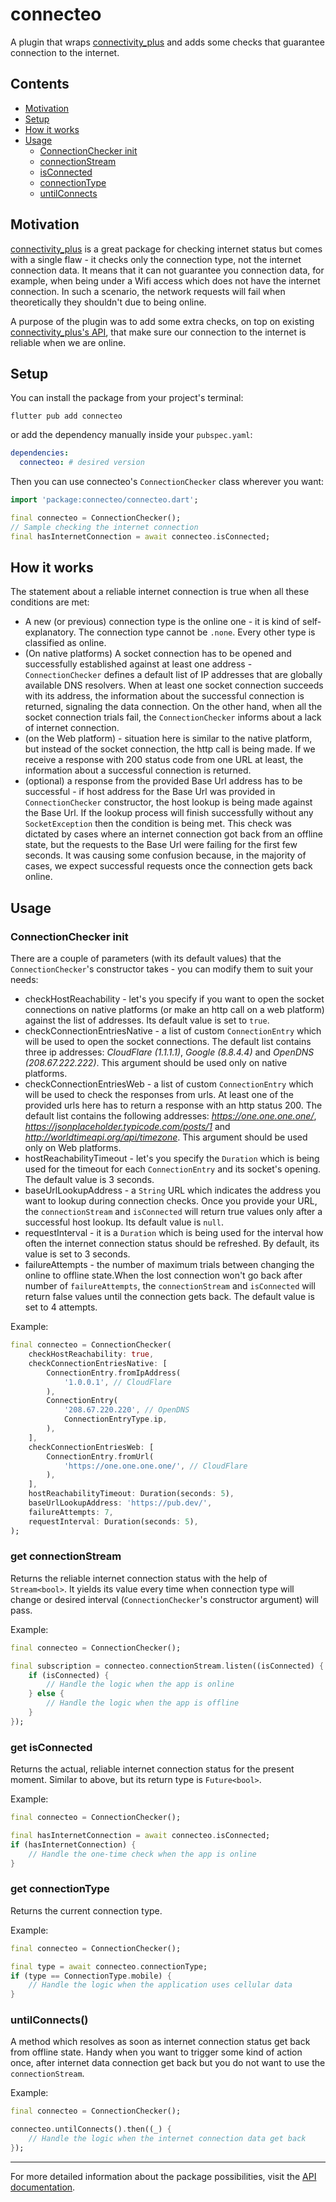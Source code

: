 # connecteo

A plugin that wraps [connectivity_plus](https://pub.dev/packages/connectivity_plus) and adds some checks that guarantee connection to the internet.

## Contents

- [Motivation](#motivation)
- [Setup](#setup)
- [How it works](#how-it-works)
- [Usage](#usage)
    - [ConnectionChecker init](#connectionchecker-init)
    - [connectionStream](#get-connectionstream)
    - [isConnected](#get-isconnected)
    - [connectionType](#get-connectiontype)
    - [untilConnects](#untilconnects)

## Motivation

[connectivity_plus](https://pub.dev/packages/connectivity_plus) is a great package for checking internet status but comes with a single flaw - it checks only the connection type, not the internet connection data. It means that it can not guarantee you connection data, for example, when being under a Wifi access which does not have the internet connection. In such a scenario, the network requests will fail when theoretically they shouldn't due to being online.

A purpose of the plugin was to add some extra checks, on top on existing [connectivity_plus's API](https://pub.dev/documentation/connectivity_plus/latest/connectivity_plus/connectivity_plus-library.html), that make sure our connection to the internet is reliable when we are online.

## Setup

You can install the package from your project's terminal:

```shell
flutter pub add connecteo
```

or add the dependency manually inside your `pubspec.yaml`:

```yaml
dependencies:
  connecteo: # desired version
```

Then you can use connecteo's `ConnectionChecker` class wherever you want:

```dart
import 'package:connecteo/connecteo.dart';

final connecteo = ConnectionChecker();
// Sample checking the internet connection
final hasInternetConnection = await connecteo.isConnected;
```

## How it works

The statement about a reliable internet connection is true when all these conditions are met:

- A new (or previous) connection type is the online one - it is kind of self-explanatory. The connection type cannot be `.none`. Every other type is classified as online.
- (On native platforms) A socket connection has to be opened and successfully established against at least one address - `ConnectionChecker` defines a default list of IP addresses that are globally available DNS resolvers. When at least one socket connection succeeds with its address, the information about the successful connection is returned, signaling the data connection. On the other hand, when all the socket connection trials fail, the `ConnectionChecker` informs about a lack of internet connection.
- (on the Web platform) - situation here is similar to the native platform, but instead of the socket connection, the http call is being made. If we receive a response with 200 status code from one URL at least, the information about a successful connection is returned.
- (optional) a response from the provided Base Url address has to be successful - if host address for the Base Url was provided in `ConnectionChecker` constructor, the host lookup is being made against the Base Url. If the lookup process will finish successfully without any `SocketException` then the condition is being met. This check was dictated by cases where an internet connection got back from an offline state, but the requests to the Base Url were failing for the first few seconds. It was causing some confusion because, in the majority of cases, we expect successful requests once the connection gets back online.

## Usage

### ConnectionChecker init

There are a couple of parameters (with its default values) that the `ConnectionChecker`'s constructor takes - you can modify them to suit your needs:

- checkHostReachability - let's you specify if you want to open the socket connections on native platforms (or make an http call on a web platform) against the list of addresses. Its default value is set to `true`.
- checkConnectionEntriesNative - a list of custom `ConnectionEntry` which will be used to open the socket connections. The default list contains three ip addresses: *CloudFlare (1.1.1.1)*, *Google (8.8.4.4)* and *OpenDNS (208.67.222.222)*. This argument should be used only on native platforms.
- checkConnectionEntriesWeb - a list of custom `ConnectionEntry` which will be used to check the responses from urls. At least one of the provided urls here has to return a response with an http status 200. The default list contains the following addresses: *https://one.one.one.one/*, *https://jsonplaceholder.typicode.com/posts/1* and *http://worldtimeapi.org/api/timezone*. This argument should be used only on Web platforms.
- hostReachabilityTimeout - let's you specify the `Duration` which is being used for the timeout for each `ConnectionEntry` and its socket's opening. The default value is 3 seconds.
- baseUrlLookupAddress - a `String` URL which indicates the address you want to lookup during connection checks. Once you provide your URL, the `connectionStream` and `isConnected` will return true values only after a successful host lookup. Its default value is `null`.
- requestInterval - it is a `Duration` which is being used for the interval how often the internet connection status should be refreshed. By default, its value is set to 3 seconds.
- failureAttempts - the number of maximum trials between changing the online to offline state.When the lost connection won't go back after number of `failureAttempts`, the `connectionStream` and `isConnected` will return false values until the connection gets back. The default value is set to 4 attempts.

Example:

```dart
final connecteo = ConnectionChecker(
    checkHostReachability: true,
    checkConnectionEntriesNative: [
        ConnectionEntry.fromIpAddress(
            '1.0.0.1', // CloudFlare
        ),
        ConnectionEntry(
            '208.67.220.220', // OpenDNS
            ConnectionEntryType.ip,
        ),
    ],
    checkConnectionEntriesWeb: [
        ConnectionEntry.fromUrl(
            'https://one.one.one.one/', // CloudFlare
        ),
    ],
    hostReachabilityTimeout: Duration(seconds: 5),
    baseUrlLookupAddress: 'https://pub.dev/',
    failureAttempts: 7,
    requestInterval: Duration(seconds: 5),
);
```

### get connectionStream

Returns the reliable internet connection status with the help of `Stream<bool>`. It yields its value every time when connection type will change or desired interval (`ConnectionChecker`'s constructor argument) will pass.

Example:

```dart
final connecteo = ConnectionChecker();

final subscription = connecteo.connectionStream.listen((isConnected) {
    if (isConnected) {
        // Handle the logic when the app is online
    } else {
        // Handle the logic when the app is offline
    }
});
```

### get isConnected

Returns the actual, reliable internet connection status for the present moment. Similar to above, but its return type is `Future<bool>`.

Example:

```dart
final connecteo = ConnectionChecker();

final hasInternetConnection = await connecteo.isConnected;
if (hasInternetConnection) {
    // Handle the one-time check when the app is online
}
```

### get connectionType

Returns the current connection type.

Example:

```dart
final connecteo = ConnectionChecker();

final type = await connecteo.connectionType;
if (type == ConnectionType.mobile) {
    // Handle the logic when the application uses cellular data
}
```

### untilConnects()

A method which resolves as soon as internet connection status get back from offline state. Handy when you want to trigger some kind of action once, after internet data connection get back but you do not want to use the `connectionStream`.

Example:

```dart
final connecteo = ConnectionChecker();

connecteo.untilConnects().then((_) {
    // Handle the logic when the internet connection data get back
});
```

---

For more detailed information about the package possibilities, visit the [API documentation](https://pub.dev/documentation/connecteo/latest/connecteo/connecteo-library.html).

